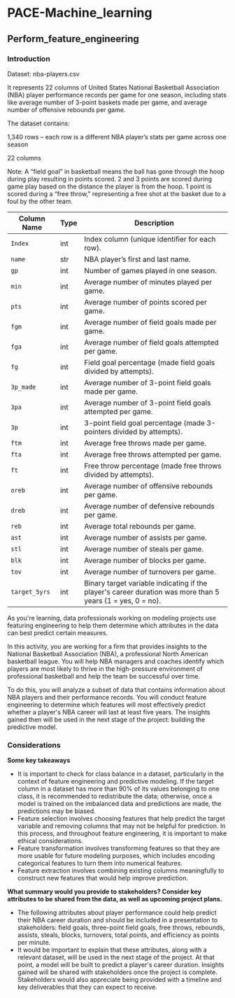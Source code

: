 # PACE-Machine_learning

## Perform_feature_engineering

### **Introduction**

Dataset: nba-players.csv

It represents 22 columns of United States National Basketball Association (NBA) player performance records per game for one season, including stats like average number of 3-point baskets made per game, and average number of offensive rebounds per game.

The dataset contains:

1,340 rows – each row is a different NBA player’s stats per game across one season

22 columns

Note: A “field goal” in basketball means the ball has gone through the hoop during play resulting in points scored. 2 and 3 points are scored during game play based on the distance the player is from the hoop. 1 point is scored during a “free throw,” representing a free shot at the basket due to a foul by the other team.

| Column Name   | Type | Description                                                                                                |
| ------------- | ---- | ---------------------------------------------------------------------------------------------------------- |
| `Index`       | int  | Index column (unique identifier for each row).                                                             |
| `name`        | str  | NBA player’s first and last name.                                                                          |
| `gp`          | int  | Number of games played in one season.                                                                      |
| `min`         | int  | Average number of minutes played per game.                                                                 |
| `pts`         | int  | Average number of points scored per game.                                                                  |
| `fgm`         | int  | Average number of field goals made per game.                                                               |
| `fga`         | int  | Average number of field goals attempted per game.                                                          |
| `fg`          | int  | Field goal percentage (made field goals divided by attempts).                                              |
| `3p_made`     | int  | Average number of 3-point field goals made per game.                                                       |
| `3pa`         | int  | Average number of 3-point field goals attempted per game.                                                  |
| `3p`          | int  | 3-point field goal percentage (made 3-pointers divided by attempts).                                       |
| `ftm`         | int  | Average free throws made per game.                                                                         |
| `fta`         | int  | Average free throws attempted per game.                                                                    |
| `ft`          | int  | Free throw percentage (made free throws divided by attempts).                                              |
| `oreb`        | int  | Average number of offensive rebounds per game.                                                             |
| `dreb`        | int  | Average number of defensive rebounds per game.                                                             |
| `reb`         | int  | Average total rebounds per game.                                                                           |
| `ast`         | int  | Average number of assists per game.                                                                        |
| `stl`         | int  | Average number of steals per game.                                                                         |
| `blk`         | int  | Average number of blocks per game.                                                                         |
| `tov`         | int  | Average number of turnovers per game.                                                                      |
| `target_5yrs` | int  | Binary target variable indicating if the player's career duration was more than 5 years (1 = yes, 0 = no). |

As you're learning, data professionals working on modeling projects use featuring engineering to help them determine which attributes in the data can best predict certain measures.

In this activity, you are working for a firm that provides insights to the National Basketball Association (NBA), a professional North American basketball league. You will help NBA managers and coaches identify which players are most likely to thrive in the high-pressure environment of professional basketball and help the team be successful over time.

To do this, you will analyze a subset of data that contains information about NBA players and their performance records. You will conduct feature engineering to determine which features will most effectively predict whether a player's NBA career will last at least five years. The insights gained then will be used in the next stage of the project: building the predictive model.

### **Considerations**

**Some key takeaways**

- It is important to check for class balance in a dataset, particularly in the context of feature engineering and predictive modeling. If the target column in a dataset has more than 90% of its values belonging to one class, it is recommended to redistribute the data; otherwise, once a model is trained on the imbalanced data and predictions are made, the predictions may be biased.
- Feature selection involves choosing features that help predict the target variable and removing columns that may not be helpful for prediction. In this process, and throughout feature engineering, it is important to make ethical considerations.
- Feature transformation involves transforming features so that they are more usable for future modeling purposes, which includes encoding categorical features to turn them into numerical features.
- Feature extraction involves combining existing columns meaningfully to construct new features that would help improve prediction.

**What summary would you provide to stakeholders? Consider key attributes to be shared from the data, as well as upcoming project plans.**

- The following attributes about player performance could help predict their NBA career duration and should be included in a presentation to stakeholders: field goals, three-point field goals, free throws, rebounds, assists, steals, blocks, turnovers, total points, and efficiency as points per minute.
- It would be important to explain that these attributes, along with a relevant dataset, will be used in the next stage of the project. At that point, a model will be built to predict a player's career duration. Insights gained will be shared with stakeholders once the project is complete. Stakeholders would also appreciate being provided with a timeline and key deliverables that they can expect to receive.
